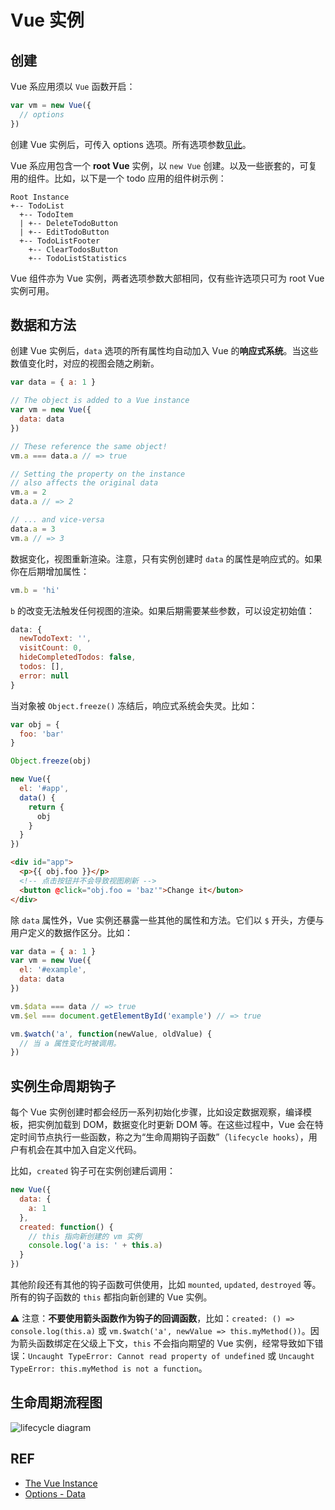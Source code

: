 # Vue 实例

## 创建

Vue 系应用须以 `Vue` 函数开启：

```js
var vm = new Vue({
  // options
})
```

创建 Vue 实例后，可传入 options 选项。所有选项参数[见此][api]。

Vue 系应用包含一个 **root Vue** 实例，以 `new Vue` 创建。以及一些嵌套的，可复用的组件。比如，以下是一个 todo 应用的组件树示例：

```
Root Instance
+-- TodoList
  +-- TodoItem
  | +-- DeleteTodoButton
  | +-- EditTodoButton
  +-- TodoListFooter
    +-- ClearTodosButton
    +-- TodoListStatistics
```

Vue 组件亦为 Vue 实例，两者选项参数大部相同，仅有些许选项只可为 root Vue 实例可用。

## 数据和方法

创建 Vue 实例后，`data` 选项的所有属性均自动加入 Vue 的**响应式系统**。当这些数值变化时，对应的视图会随之刷新。

```js
var data = { a: 1 }

// The object is added to a Vue instance
var vm = new Vue({
  data: data
})

// These reference the same object!
vm.a === data.a // => true

// Setting the property on the instance
// also affects the original data
vm.a = 2
data.a // => 2

// ... and vice-versa
data.a = 3
vm.a // => 3
```

数据变化，视图重新渲染。注意，只有实例创建时 `data` 的属性是响应式的。如果你在后期增加属性：

```js
vm.b = 'hi'
```

`b` 的改变无法触发任何视图的渲染。如果后期需要某些参数，可以设定初始值：

```js
data: {
  newTodoText: '',
  visitCount: 0,
  hideCompletedTodos: false,
  todos: [],
  error: null
}
```

当对象被 `Object.freeze()` 冻结后，响应式系统会失灵。比如：

```js
var obj = {
  foo: 'bar'
}

Object.freeze(obj)

new Vue({
  el: '#app',
  data() {
    return {
      obj
    }
  }
})
```

```html
<div id="app">
  <p>{{ obj.foo }}</p>
  <!-- 点击按钮并不会导致视图刷新 -->
  <button @click="obj.foo = 'baz'">Change it</buton>
</div>
```

除 `data` 属性外，Vue 实例还暴露一些其他的属性和方法。它们以 `$` 开头，方便与用户定义的数据作区分。比如：

```js
var data = { a: 1 }
var vm = new Vue({
  el: '#example',
  data: data
})

vm.$data === data // => true
vm.$el === document.getElementById('example') // => true

vm.$watch('a', function(newValue, oldValue) {
  // 当 a 属性变化时被调用。
})
```

## 实例生命周期钩子

每个 Vue 实例创建时都会经历一系列初始化步骤，比如设定数据观察，编译模板，把实例加载到 DOM，数据变化时更新 DOM 等。在这些过程中，Vue 会在特定时间节点执行一些函数，称之为“生命周期钩子函数”（`lifecycle hooks`），用户有机会在其中加入自定义代码。

比如，`created` 钩子可在实例创建后调用：

```js
new Vue({
  data: {
    a: 1
  },
  created: function() {
    // this 指向新创建的 vm 实例
    console.log('a is: ' + this.a)
  }
})
```

其他阶段还有其他的钩子函数可供使用，比如 `mounted`, `updated`, `destroyed` 等。所有的钩子函数的 `this` 都指向新创建的 Vue 实例。

⚠️ 注意：**不要使用箭头函数作为钩子的回调函数**，比如：`created: () => console.log(this.a)` 或 `vm.$watch('a', newValue => this.myMethod())`。因为箭头函数绑定在父级上下文，`this` 不会指向期望的 Vue 实例，经常导致如下错误：`Uncaught TypeError: Cannot read property of undefined` 或 `Uncaught TypeError: this.myMethod is not a function`。

## 生命周期流程图

![lifecycle diagram](https://vuejs.org/images/lifecycle.png)

## REF

- [The Vue Instance][instance]
- [Options - Data][api]

[instance]: https://vuejs.org/v2/guide/instance.html
[api]: https://vuejs.org/v2/api/#Options-Data